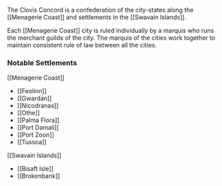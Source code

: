 The Clovis Concord is a confederation of the city-states along the [[Menagerie Coast]] and settlements in the [[Swavain Islands]].

Each [[Menagerie Coast]] city is ruled individually by a marquis who runs the merchant guilds of the city. The marquis of the cities work together to maintain consistent rule of law between all the cities.

### **Notable Settlements**

[[Menagerie Coast]]

-   [[Feolinn]]
-   [[Gwardan]]
-   [[Nicodranas]]
-   [[Othe]]
-   [[Palma Flora]]
-   [[Port Damali]]
-   [[Port Zoon]]
-   [[Tussoa]]

[[Swavain Islands]]
-   [[Bisaft Isle]]
-   [[Brokenbank]]